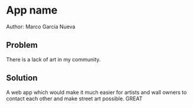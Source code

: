 # App name

Author: Marco Garcia Nueva

## Problem

There is a lack of art in my community.

## Solution

A web app which would make it much easier for artists and wall owners to contact each other and make street art possible. GREAT
